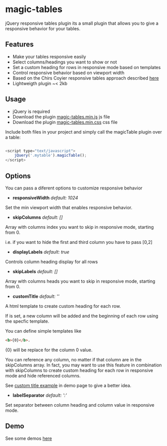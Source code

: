 magic-tables
============

jQuery responsive tables plugin its a small plugin that allows you to give a responsive behavior for your tables.


Features
--------

- Make your tables responsive easily
- Select columns/headings you want to show or not
- Set a custom heading for rows in responsive mode based on templates
- Control responsive behavior based on viewport width
- Based on the Chirs Coyier responsive tables approach described <a href="http://css-tricks.com/responsive-data-tables/">here</a>
- Lightweigth plugin ~< 2kb

Usage
-----


- jQuery is required
- Download the plugin <a href="https://raw.github.com/rreimi/magic-tables/master/js/magic-tables.min.js">magic-tables.min.js</a> js file
- Download the plugin <a href="https://raw.github.com/rreimi/magic-tables/master/css/magic-tables.min.css">magic-tables.min.css</a> css file


Include both files in your project and simply call the magicTable plugin over a table:

`````javascript

<script type="text/javascript">
    jQuery('.mytable').magicTable();
</script>

`````

Options
-------

You can pass a diferent options to customize responsive behavior

- <b>responsiveWidth</b> <i>default: 1024</i>

Set the min viewport width that enables responsive behavior.

- <b>skipColumns</b> <i>default: []</i>

Array with columns index you want to skip in responsive mode, starting from 0.

i.e. if you want to hide the first and third column you have to pass [0,2]

- <b>displayLabels</b> <i>default: true</i>

Controls column heading display for all rows

- <b>skipLabels</b> <i>default: []</i>

Array with columns heads you want to skip in responsive mode, starting from 0.

- <b>customTitle</b> <i>default: ''</i>

A html template to create custom heading for each row.

If is set, a new column will be added and the beginning of each row using the specfic template. 

You can define simple templates like

`````html
<b>{0}</b>. 
`````

{0} will be replace for the column 0 value. 

You can reference any column, no matter if that column are in the skipColumns array. 
In fact, you may want to use this feature in combination with skipColumns to create custom heading for each row in responsive mode and hide referenced columns.

See <a href="http://magictables.androb.com/#custom-title-example">custom title example</a> in demo page to give a better idea.



- <b>labelSeparator</b> <i>default: ':'</i>

Set separator between column heading and column value in responsive mode.

Demo
----

See some demos <a href="http://magictables.androb.com">here</a>